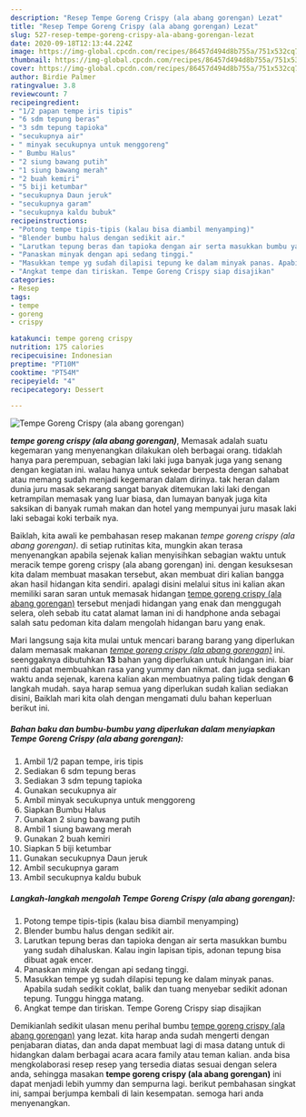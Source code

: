 ```yaml
---
description: "Resep Tempe Goreng Crispy (ala abang gorengan) Lezat"
title: "Resep Tempe Goreng Crispy (ala abang gorengan) Lezat"
slug: 527-resep-tempe-goreng-crispy-ala-abang-gorengan-lezat
date: 2020-09-18T12:13:44.224Z
image: https://img-global.cpcdn.com/recipes/86457d494d8b755a/751x532cq70/tempe-goreng-crispy-ala-abang-gorengan-foto-resep-utama.jpg
thumbnail: https://img-global.cpcdn.com/recipes/86457d494d8b755a/751x532cq70/tempe-goreng-crispy-ala-abang-gorengan-foto-resep-utama.jpg
cover: https://img-global.cpcdn.com/recipes/86457d494d8b755a/751x532cq70/tempe-goreng-crispy-ala-abang-gorengan-foto-resep-utama.jpg
author: Birdie Palmer
ratingvalue: 3.8
reviewcount: 7
recipeingredient:
- "1/2 papan tempe iris tipis"
- "6 sdm tepung beras"
- "3 sdm tepung tapioka"
- "secukupnya air"
- " minyak secukupnya untuk menggoreng"
- " Bumbu Halus"
- "2 siung bawang putih"
- "1 siung bawang merah"
- "2 buah kemiri"
- "5 biji ketumbar"
- "secukupnya Daun jeruk"
- "secukupnya garam"
- "secukupnya kaldu bubuk"
recipeinstructions:
- "Potong tempe tipis-tipis (kalau bisa diambil menyamping)"
- "Blender bumbu halus dengan sedikit air."
- "Larutkan tepung beras dan tapioka dengan air serta masukkan bumbu yang sudah dihaluskan. Kalau ingin lapisan tipis, adonan tepung bisa dibuat agak encer."
- "Panaskan minyak dengan api sedang tinggi."
- "Masukkan tempe yg sudah dilapisi tepung ke dalam minyak panas. Apabila sudah sedikit coklat, balik dan tuang menyebar sedikit adonan tepung. Tunggu hingga matang."
- "Angkat tempe dan tiriskan. Tempe Goreng Crispy siap disajikan"
categories:
- Resep
tags:
- tempe
- goreng
- crispy

katakunci: tempe goreng crispy 
nutrition: 175 calories
recipecuisine: Indonesian
preptime: "PT10M"
cooktime: "PT54M"
recipeyield: "4"
recipecategory: Dessert

---
```



![Tempe Goreng Crispy (ala abang gorengan)](https://img-global.cpcdn.com/recipes/86457d494d8b755a/751x532cq70/tempe-goreng-crispy-ala-abang-gorengan-foto-resep-utama.jpg)

<b><i>tempe goreng crispy (ala abang gorengan)</i></b>, Memasak adalah suatu kegemaran yang menyenangkan dilakukan oleh berbagai orang. tidaklah hanya para perempuan, sebagian laki laki juga banyak juga yang senang dengan kegiatan ini. walau hanya untuk sekedar berpesta dengan sahabat atau memang sudah menjadi kegemaran dalam dirinya. tak heran dalam dunia juru masak sekarang sangat banyak ditemukan laki laki dengan ketrampilan memasak yang luar biasa, dan lumayan banyak juga kita saksikan di banyak rumah makan dan hotel yang mempunyai juru masak laki laki sebagai koki terbaik nya.

Baiklah, kita awali ke pembahasan resep makanan <i>tempe goreng crispy (ala abang gorengan)</i>. di setiap rutinitas kita, mungkin akan terasa menyenangkan apabila sejenak kalian menyisihkan sebagian waktu untuk meracik tempe goreng crispy (ala abang gorengan) ini. dengan kesuksesan kita dalam membuat masakan tersebut, akan membuat diri kalian bangga akan hasil hidangan kita sendiri. apalagi disini melalui situs ini kalian akan memiliki saran saran untuk memasak hidangan <u>tempe goreng crispy (ala abang gorengan)</u> tersebut menjadi hidangan yang enak dan menggugah selera, oleh sebab itu catat alamat laman ini di handphone anda sebagai salah satu pedoman kita dalam mengolah hidangan baru yang enak.




Mari langsung saja kita mulai untuk mencari barang barang yang diperlukan dalam memasak makanan <u><i>tempe goreng crispy (ala abang gorengan)</i></u> ini. seenggaknya dibutuhkan <b>13</b> bahan yang diperlukan untuk hidangan ini. biar nanti dapat membuahkan rasa yang yummy dan nikmat. dan juga sediakan waktu anda sejenak, karena kalian akan membuatnya paling tidak dengan <b>6</b> langkah mudah. saya harap semua yang diperlukan sudah kalian sediakan disini, Baiklah mari kita olah dengan mengamati dulu bahan keperluan berikut ini.

<!--inarticleads1-->

##### Bahan baku dan bumbu-bumbu yang diperlukan dalam menyiapkan Tempe Goreng Crispy (ala abang gorengan):

1. Ambil 1/2 papan tempe, iris tipis
1. Sediakan 6 sdm tepung beras
1. Sediakan 3 sdm tepung tapioka
1. Gunakan secukupnya air
1. Ambil  minyak secukupnya untuk menggoreng
1. Siapkan  Bumbu Halus
1. Gunakan 2 siung bawang putih
1. Ambil 1 siung bawang merah
1. Gunakan 2 buah kemiri
1. Siapkan 5 biji ketumbar
1. Gunakan secukupnya Daun jeruk
1. Ambil secukupnya garam
1. Ambil secukupnya kaldu bubuk




<!--inarticleads2-->

##### Langkah-langkah mengolah Tempe Goreng Crispy (ala abang gorengan):

1. Potong tempe tipis-tipis (kalau bisa diambil menyamping)
1. Blender bumbu halus dengan sedikit air.
1. Larutkan tepung beras dan tapioka dengan air serta masukkan bumbu yang sudah dihaluskan. Kalau ingin lapisan tipis, adonan tepung bisa dibuat agak encer.
1. Panaskan minyak dengan api sedang tinggi.
1. Masukkan tempe yg sudah dilapisi tepung ke dalam minyak panas. Apabila sudah sedikit coklat, balik dan tuang menyebar sedikit adonan tepung. Tunggu hingga matang.
1. Angkat tempe dan tiriskan. Tempe Goreng Crispy siap disajikan




Demikianlah sedikit ulasan menu perihal bumbu <u>tempe goreng crispy (ala abang gorengan)</u> yang lezat. kita harap anda sudah mengerti dengan penjabaran diatas, dan anda dapat membuat lagi di masa datang untuk di hidangkan dalam berbagai acara acara family atau teman kalian. anda bisa mengkolaborasi resep resep yang tersedia diatas sesuai dengan selera anda, sehingga masakan <b>tempe goreng crispy (ala abang gorengan)</b> ini dapat menjadi lebih yummy dan sempurna lagi. berikut pembahasan singkat ini, sampai berjumpa kembali di lain kesempatan. semoga hari anda menyenangkan.
